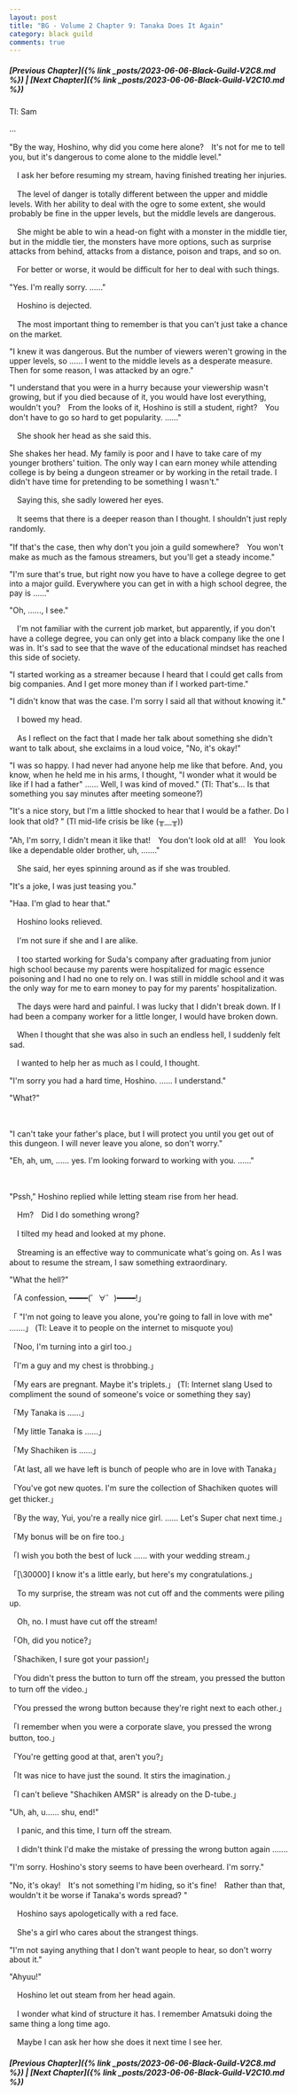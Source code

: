 ```yaml
---
layout: post
title: "BG - Volume 2 Chapter 9: Tanaka Does It Again"
category: black guild
comments: true
---
```


##### [Previous Chapter]({% link _posts/2023-06-06-Black-Guild-V2C8.md %}) \| [Next Chapter]({% link _posts/2023-06-06-Black-Guild-V2C10.md %})


Tl: Sam

...

"By the way, Hoshino, why did you come here alone?　It's not for me to tell you, but it's dangerous to come alone to the middle level."


　I ask her before resuming my stream, having finished treating her injuries.
<!--more-->
　The level of danger is totally different between the upper and middle levels. With her ability to deal with the ogre to some extent, she would probably be fine in the upper levels, but the middle levels are dangerous.

　She might be able to win a head-on fight with a monster in the middle tier, but in the middle tier, the monsters have more options, such as surprise attacks from behind, attacks from a distance, poison and traps, and so on.


　For better or worse, it would be difficult for her to deal with such things.


"Yes. I'm really sorry. ......"


　Hoshino is dejected.

　The most important thing to remember is that you can't just take a chance on the market.


"I knew it was dangerous. But the number of viewers weren't growing in the upper levels, so ...... I went to the middle levels as a desperate measure. Then for some reason, I was attacked by an ogre."

"I understand that you were in a hurry because your viewership wasn't growing, but if you died because of it, you would have lost everything, wouldn't you?　From the looks of it, Hoshino is still a student, right?　You don't have to go so hard to get popularity. ......"


　She shook her head as she said this.


She shakes her head. My family is poor and I have to take care of my younger brothers' tuition. The only way I can earn money while attending college is by being a dungeon streamer or by working in the retail trade. I didn't have time for pretending to be something I wasn't."


　Saying this, she sadly lowered her eyes.

　It seems that there is a deeper reason than I thought. I shouldn't just reply randomly.


"If that's the case, then why don't you join a guild somewhere?　You won't make as much as the famous streamers, but you'll get a steady income."

"I'm sure that's true, but right now you have to have a college degree to get into a major guild. Everywhere you can get in with a high school degree, the pay is ......"

"Oh, ......, I see."


　I'm not familiar with the current job market, but apparently, if you don't have a college degree, you can only get into a black company like the one I was in. It's sad to see that the wave of the educational mindset has reached this side of society.


"I started working as a streamer because I heard that I could get calls from big companies. And I get more money than if I worked part-time."

"I didn't know that was the case. I'm sorry I said all that without knowing it."


　I bowed my head.

　As I reflect on the fact that I made her talk about something she didn't want to talk about, she exclaims in a loud voice, "No, it's okay!"


"I was so happy. I had never had anyone help me like that before. And, you know, when he held me in his arms, I thought, "I wonder what it would be like if I had a father" ...... Well, I was kind of moved." (Tl: That's... Is that something you say minutes after meeting someone?)

"It's a nice story, but I'm a little shocked to hear that I would be a father. Do I look that old? " (Tl mid-life crisis be like (╥﹏╥))

"Ah, I'm sorry, I didn't mean it like that!　You don't look old at all!　You look like a dependable older brother, uh, ......."


　She said, her eyes spinning around as if she was troubled.


"It's a joke, I was just teasing you."

"Haa. I'm glad to hear that."


　Hoshino looks relieved.

　I'm not sure if she and I are alike.


　I too started working for Suda's company after graduating from junior high school because my parents were hospitalized for magic essence poisoning and I had no one to rely on. I was still in middle school and it was the only way for me to earn money to pay for my parents' hospitalization.

　The days were hard and painful. I was lucky that I didn't break down. If I had been a company worker for a little longer, I would have broken down.


　When I thought that she was also in such an endless hell, I suddenly felt sad.

　I wanted to help her as much as I could, I thought.


"I'm sorry you had a hard time, Hoshino. ...... I understand."

"What?"


　


"I can't take your father's place, but I will protect you until you get out of this dungeon. I will never leave you alone, so don't worry."

"Eh, ah, um, ...... yes. I'm looking forward to working with you. ......"


　

"Pssh," Hoshino replied while letting steam rise from her head.

　Hm?　Did I do something wrong?


　I tilted my head and looked at my phone.

　Streaming is an effective way to communicate what's going on. As I was about to resume the stream, I saw something extraordinary.


"What the hell?"


「A confession, ━━━━(゜∀゜)━━━━!」

「 "I'm not going to leave you alone, you're going to fall in love with me" .......」 (Tl: Leave it to people on the internet to misquote you)

「Noo, I'm turning into a girl too.」

「I'm a guy and my chest is throbbing.」

「My ears are pregnant. Maybe it's triplets.」 (Tl: Internet slang Used to compliment the sound of someone's voice or something they say)

「My Tanaka is ......」

「My little Tanaka is ......」

「My Shachiken is ......」

「At last, all we have left is bunch of people who are in love with Tanaka」

「You've got new quotes. I'm sure the collection of Shachiken quotes will get thicker.」

「By the way, Yui, you're a really nice girl. ...... Let's Super chat next time.」

「My bonus will be on fire too.」

「I wish you both the best of luck ...... with your wedding stream.」

「[\30000] I know it's a little early, but here's my congratulations.」


　To my surprise, the stream was not cut off and the comments were piling up.

　Oh, no. I must have cut off the stream!


「Oh, did you notice?」

「Shachiken, I sure got your passion!」

「You didn't press the button to turn off the stream, you pressed the button to turn off the video.」

「You pressed the wrong button because they're right next to each other.」

「I remember when you were a corporate slave, you pressed the wrong button, too.」

「You're getting good at that, aren't you?」

「It was nice to have just the sound. It stirs the imagination.」

「I can't believe "Shachiken AMSR" is already on the D-tube.」


"Uh, ah, u...... shu, end!"


　I panic, and this time, I turn off the stream.

　I didn't think I'd make the mistake of pressing the wrong button again .......


"I'm sorry. Hoshino's story seems to have been overheard. I'm sorry."

"No, it's okay!　It's not something I'm hiding, so it's fine!　Rather than that, wouldn't it be worse if Tanaka's words spread? "


　Hoshino says apologetically with a red face.

　She's a girl who cares about the strangest things.


"I'm not saying anything that I don't want people to hear, so don't worry about it."

"Ahyuu!"


　Hoshino let out steam from her head again.

　I wonder what kind of structure it has. I remember Amatsuki doing the same thing a long time ago.


　Maybe I can ask her how she does it next time I see her.




##### [Previous Chapter]({% link _posts/2023-06-06-Black-Guild-V2C8.md %}) \| [Next Chapter]({% link _posts/2023-06-06-Black-Guild-V2C10.md %})